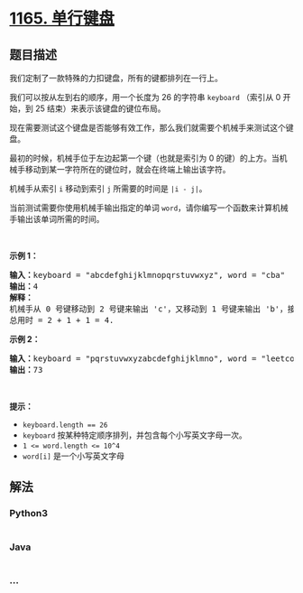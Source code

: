 # [1165. 单行键盘](https://leetcode-cn.com/problems/single-row-keyboard)



## 题目描述

<!-- 这里写题目描述 -->

<p>我们定制了一款特殊的力扣键盘，所有的键都排列在一行上。</p>

<p>我们可以按从左到右的顺序，用一个长度为 26 的字符串&nbsp;<code>keyboard</code>&nbsp;（索引从 0 开始，到 25 结束）来表示该键盘的键位布局。</p>

<p>现在需要测试这个键盘是否能够有效工作，那么我们就需要个机械手来测试这个键盘。</p>

<p>最初的时候，机械手位于左边起第一个键（也就是索引为 0 的键）的上方。当机械手移动到某一字符所在的键位时，就会在终端上输出该字符。</p>

<p>机械手从索引&nbsp;<code>i</code>&nbsp;移动到索引&nbsp;<code>j</code>&nbsp;所需要的时间是&nbsp;<code>|i - j|</code>。</p>

<p>当前测试需要你使用机械手输出指定的单词&nbsp;<code>word</code>，请你编写一个函数来计算机械手输出该单词所需的时间。</p>

<p>&nbsp;</p>

<p><strong>示例 1：</strong></p>

<pre><strong>输入：</strong>keyboard = &quot;abcdefghijklmnopqrstuvwxyz&quot;, word = &quot;cba&quot;
<strong>输出：</strong>4
<strong>解释：
</strong>机械手从 0 号键移动到 2 号键来输出 &#39;c&#39;，又移动到 1 号键来输出 &#39;b&#39;，接着移动到 0 号键来输出 &#39;a&#39;。
总用时 = 2 + 1 + 1 = 4. 
</pre>

<p><strong>示例 2：</strong></p>

<pre><strong>输入：</strong>keyboard = &quot;pqrstuvwxyzabcdefghijklmno&quot;, word = &quot;leetcode&quot;
<strong>输出：</strong>73
</pre>

<p>&nbsp;</p>

<p><strong>提示：</strong></p>

<ul>
	<li><code>keyboard.length == 26</code></li>
	<li><code>keyboard</code>&nbsp;按某种特定顺序排列，并包含每个小写英文字母一次。</li>
	<li><code>1 &lt;= word.length &lt;= 10^4</code></li>
	<li><code>word[i]</code>&nbsp;是一个小写英文字母</li>
</ul>


## 解法

<!-- 这里可写通用的实现逻辑 -->

<!-- tabs:start -->

### **Python3**

<!-- 这里可写当前语言的特殊实现逻辑 -->

```python

```

### **Java**

<!-- 这里可写当前语言的特殊实现逻辑 -->

```java

```

### **...**

```

```

<!-- tabs:end -->
